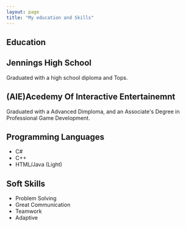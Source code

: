 ```yaml
---
layout: page
title: "My education and Skills"
---
```


## Education

Jennings High School
----------------------
Graduated with a high school diploma and Tops.

(AIE)Acedemy Of Interactive Entertainemnt
------------------------------------------
Graduated with a Advanced Dimploma, and an Associate's Degree in Professional Game Development.

## Programming Languages

* C#
* C++
* HTML/Java (Light)

## Soft Skills

* Problem Solving
* Great Communication
* Teamwork
* Adaptive
